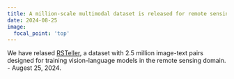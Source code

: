 ```yaml
---
title: A million-scale multimodal dataset is released for remote sensing
date: 2024-08-25
image:
  focal_point: 'top'
---
```


We have relased [RSTeller](https://github.com/SlytherinGe/RSTeller), a dataset with 2.5 million image-text pairs designed for training vision-language models in the remote sensing domain.  - Augest 25, 2024. 

<!--more-->

<!-- {{% cta cta_link="/highlights-fusion/002-cognitive-training" cta_text="Read more ..." %}} -->